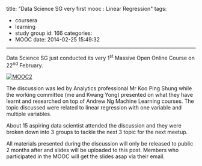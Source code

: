 title: "Data Science SG very first mooc : Linear Regression"
tags:
  - coursera
  - learning
  - study group
id: 166
categories:
  - MOOC
date: 2014-02-25 15:49:32
---

Data Science SG just conducted its very 1<sup>st</sup> Massive Open Online Course on 22<sup>nd</sup> February.

[![MOOC2](http://datascience.sg/wp-content/uploads/2014/03/MOOC2-240x300.png)](http://datascience.sg/wp-content/uploads/2014/03/MOOC2.png)

The discussion was led by Analytics professional Mr Koo Ping Shung while the working committee (me and Kwang Yong) presented on what they have learnt and researched on top of Andrew Ng Machine Learning courses. The topic discussed were related to linear regression with one variable and multiple variables.

About 15 aspiring data scientist attended the discussion and they were broken down into 3 groups to tackle the next 3 topic for the next meetup.

All materials presented during the discussion will only be released to public 2 months after and slides will be uploaded to this post. Members who participated in the MOOC will get the slides asap via their email.